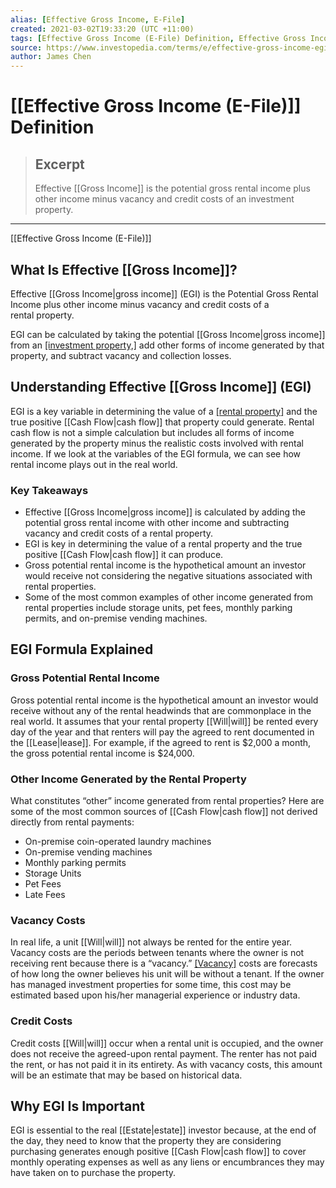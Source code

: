 ```yaml
---
alias: [Effective Gross Income, E-File]
created: 2021-03-02T19:33:20 (UTC +11:00)
tags: [Effective Gross Income (E-File) Definition, Effective Gross Income (E-File)]
source: https://www.investopedia.com/terms/e/effective-gross-income-egi.asp
author: James Chen
---
```


# [[Effective Gross Income (E-File)]] Definition

> ## Excerpt
> Effective [[Gross Income]] is the potential gross rental income plus other income minus vacancy and credit costs of an investment property.

---

[[Effective Gross Income (E-File)]]
## What Is Effective [[Gross Income]]?

Effective [[Gross Income|gross income]] (EGI) is the Potential Gross Rental Income plus other income minus vacancy and credit costs of a rental property.

EGI can be calculated by taking the potential [[Gross Income|gross income]] from an [[investment property,]](https://www.investopedia.com/terms/i/investment-property.asp) add other forms of income generated by that property, and subtract vacancy and collection losses.

## Understanding Effective [[Gross Income]] (EGI)

EGI is a key variable in determining the value of a [[rental property]](https://www.investopedia.com/articles/mortgages-real-[[Estate|estate]]/11/how-to-value-real-estate-rental.asp) and the true positive [[Cash Flow|cash flow]] that property could generate. Rental cash flow is not a simple calculation but includes all forms of income generated by the property minus the realistic costs involved with rental income. If we look at the variables of the EGI formula, we can see how rental income plays out in the real world.

### Key Takeaways

-   Effective [[Gross Income|gross income]] is calculated by adding the potential gross rental income with other income and subtracting vacancy and credit costs of a rental property.
-   EGI is key in determining the value of a rental property and the true positive [[Cash Flow|cash flow]] it can produce.
-   Gross potential rental income is the hypothetical amount an investor would receive not considering the negative situations associated with rental properties.
-   Some of the most common examples of other income generated from rental properties include storage units, pet fees, monthly parking permits, and on-premise vending machines.

## EGI Formula Explained

### Gross Potential Rental Income

Gross potential rental income is the hypothetical amount an investor would receive without any of the rental headwinds that are commonplace in the real world. It assumes that your rental property [[Will|will]] be rented every day of the year and that renters will pay the agreed to rent documented in the [[Lease|lease]]. For example, if the agreed to rent is $2,000 a month, the gross potential rental income is $24,000.

### Other Income Generated by the Rental Property

What constitutes “other” income generated from rental properties? Here are some of the most common sources of [[Cash Flow|cash flow]] not derived directly from rental payments:

-   On-premise coin-operated laundry machines
-   On-premise vending machines
-   Monthly parking permits
-   Storage Units
-   Pet Fees
-   Late Fees

### Vacancy Costs

In real life, a unit [[Will|will]] not always be rented for the entire year. Vacancy costs are the periods between tenants where the owner is not receiving rent because there is a “vacancy.” [[Vacancy]](https://www.investopedia.com/terms/v/vacancy-rate.asp) costs are forecasts of how long the owner believes his unit will be without a tenant. If the owner has managed investment properties for some time, this cost may be estimated based upon his/her managerial experience or industry data.

### Credit Costs

Credit costs [[Will|will]] occur when a rental unit is occupied, and the owner does not receive the agreed-upon rental payment. The renter has not paid the rent, or has not paid it in its entirety. As with vacancy costs, this amount will be an estimate that may be based on historical data.

## Why EGI Is Important

EGI is essential to the real [[Estate|estate]] investor because, at the end of the day, they need to know that the property they are considering purchasing generates enough positive [[Cash Flow|cash flow]] to cover monthly operating expenses as well as any liens or encumbrances they may have taken on to purchase the property.
